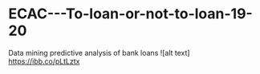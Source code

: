 # ECAC---To-loan-or-not-to-loan-19-20
Data mining predictive analysis of bank loans
![alt text] https://ibb.co/pLtLztx
